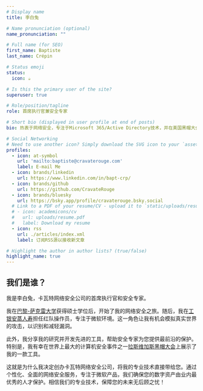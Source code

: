 ```yaml
---
# Display name
title: 李白兔

# Name pronunciation (optional)
name_pronunciation: ""

# Full name (for SEO)
first_name: Baptiste
last_name: Crépin

# Status emoji
status:
  icon: ☕️

# Is this the primary user of the site?
superuser: true

# Role/position/tagline
role: 首席执行官兼安全专家

# Short bio (displayed in user profile at end of posts)
bio: 热衷于网络安全，专注于Microsoft 365/Active Directory技术，并在美国黑帽大会上发言。

# Social Networking
# Need to use another icon? Simply download the SVG icon to your `assets/media/icons/` folder.
profiles:
  - icon: at-symbol
    url: 'mailto:baptiste@cravaterouge.com'
    label: E-mail Me
  - icon: brands/linkedin
    url: https://www.linkedin.com/in/bapt-crp/
  - icon: brands/github
    url: https://github.com/CravateRouge
  - icon: brands/bluesky
    url: https://bsky.app/profile/cravaterouge.bsky.social
  # Link to a PDF of your resume/CV - upload it to `static/uploads/resume.pdf`
  # - icon: academicons/cv
  #   url: uploads/resume.pdf
  #   label: Download my resume
  - icon: rss
    url: ./articles/index.xml
    label: 订阅RSS源以接收新文章

# Highlight the author in author lists? (true/false)
highlight_name: true
---
```


## 我们是谁？
我是李白兔，卡瓦特网络安全公司的首席执行官和安全专家。

我在[巴黎-萨克雷大学](https://www.shanghairanking.com/institution/paris-saclay-university)获得硕士学位后，开始了我的网络安全之旅。随后，我在[工银安蒸人寿](https://www.icbc-axa.com/)担任红队操作员，专注于微软环境。这一角色让我有机会模拟真实世界的攻击，以识别和减轻漏洞。

此外，我分享我的研究并开发先进的工具，帮助安全专家为您提供最前沿的保护。特别是，我有幸在世界上最大的计算机安全事件之一[拉斯维加斯黑帽大会](https://www.blackhat.com/us-22/arsenal/schedule/#bloodyad-26883)上展示了我的一款工具。

这就是为什么我决定创办卡瓦特网络安全公司，将我的专业技术直接带给您。通过个性化、全面的网络安全服务，专注于微软产品，我们确保您的数字资产由业内最优秀的人才保护。相信我们的专业技术，保障您的未来无后顾之忧！